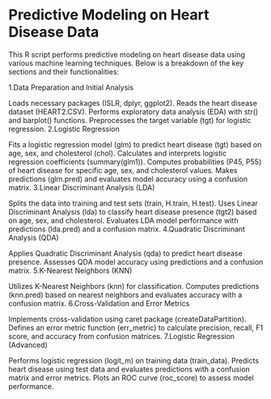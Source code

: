 # Predictive Modeling on Heart Disease Data
This R script performs predictive modeling on heart disease data using various machine learning techniques. Below is a breakdown of the key sections and their functionalities:

1.Data Preparation and Initial Analysis

Loads necessary packages (ISLR, dplyr, ggplot2).
Reads the heart disease dataset (HEART2.CSV).
Performs exploratory data analysis (EDA) with str() and barplot() functions.
Preprocesses the target variable (tgt) for logistic regression.
2.Logistic Regression

Fits a logistic regression model (glm) to predict heart disease (tgt) based on age, sex, and cholesterol (chol).
Calculates and interprets logistic regression coefficients (summary(glm1)).
Computes probabilities (P45, P55) of heart disease for specific age, sex, and cholesterol values.
Makes predictions (glm.pred) and evaluates model accuracy using a confusion matrix.
3.Linear Discriminant Analysis (LDA)

Splits the data into training and test sets (train, H.train, H.test).
Uses Linear Discriminant Analysis (lda) to classify heart disease presence (tgt2) based on age, sex, and cholesterol.
Evaluates LDA model performance with predictions (lda.pred) and a confusion matrix.
4.Quadratic Discriminant Analysis (QDA)

Applies Quadratic Discriminant Analysis (qda) to predict heart disease presence.
Assesses QDA model accuracy using predictions and a confusion matrix.
5.K-Nearest Neighbors (KNN)

Utilizes K-Nearest Neighbors (knn) for classification.
Computes predictions (knn.pred) based on nearest neighbors and evaluates accuracy with a confusion matrix.
6.Cross-Validation and Error Metrics

Implements cross-validation using caret package (createDataPartition).
Defines an error metric function (err_metric) to calculate precision, recall, F1 score, and accuracy from confusion matrices.
7.Logistic Regression (Advanced)

Performs logistic regression (logit_m) on training data (train_data).
Predicts heart disease using test data and evaluates predictions with a confusion matrix and error metrics.
Plots an ROC curve (roc_score) to assess model performance.
